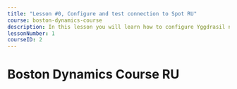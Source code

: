 ```yaml
---
title: "Lesson #0, Configure and test connection to Spot RU"
course: boston-dynamics-course
description: In this lesson you will learn how to configure Yggdrasil network and establish connection to the robot.
lessonNumber: 1
courseID: 2
---
```


# Boston Dynamics Course RU